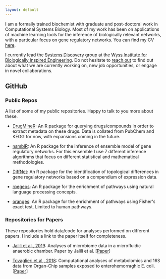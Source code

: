```yaml
---
layout: default
---
```


I am a formally trained biochemist with graduate and post-doctoral work in Computational Systems Biology. Most of my work has been on applications of machine learning tools for the inference of biologically relevant networks, with a particular focus on gene regulatory networks. You can find my CV [here](https://github.com/diogocamacho/CV/blob/master/DMC.pdf).

I currently lead the [Systems Discovery]() group at the [Wyss Institute for Biologically Inspired Engineering](wyss.harvard.edu). Do not hesitate to [reach out](mailto:diogo.camacho@wyss.harvard.edu) to find out about what we are currently working on, new job opportunities, or engage in novel collaborations.



## GitHub

### Public Repos
A list of some of my public repositories. Happy to talk to you more about these.

 - [DrugMineR](https://github.com/diogocamacho/drugminer): An R package for querying drugs/compounds in order to extract metadata on these drugs. Data is collated from PubChem and KEGG for now, with expansions coming in the future.

 - [nsmblR](http://www.github.com/diogocamacho/nsmblR): An R package for the inference of ensemble model of gene regulatory networks. For this ensemble I use 7 different inference algorithms that focus on different statistical and mathematical methodologies.

 - [DiffNet](http://www.github.com/diogocamacho/diffnet): An R package for the identification of topological differences in gene regulatory networks based on a compendium of expression data.  

 - [rpegeos](http://www.github.com/diogocamacho/rpegeos): An R package for the enrichment of pathways using natural language processing concepts.

 - [oranges](http://www.github.com/diogocamacho/oranges): An R package for the enrichment of pathways using Fisher's exact test. Limited to human pathways.

### Repositories for Papers
These repositories hold data/code for analyses performed on different papers. I include a link to the paper itself for completeness.

 - [Jalili et al., 2019](http://www.github.com/diogocamacho/jalili_microbiome): Analyses of microbiome data in a microfluidic anaerobic chamber. Paper by Jalili et al. [[Paper](https://www.nature.com/articles/s41551-019-0397-0)]

 - [Tovaglieri et al., 2018](http://www.github.com/diogocamacho/tovaglieri_metabolites): Computational analyses of metabolomics and 16S data from Organ-Chip samples exposed to enterohemorraghic E. coli. [[Paper](https://microbiomejournal.biomedcentral.com/articles/10.1186/s40168-019-0650-5)]
